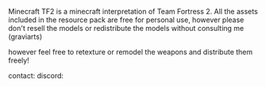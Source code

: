 Minecraft TF2 is a minecraft interpretation of Team Fortress 2. All the assets included in the resource pack are free for personal use,
however please don't resell the models or redistribute the models without consulting me (graviarts)

however feel free to retexture or remodel the weapons and distribute them freely!

contact:
discord: 
